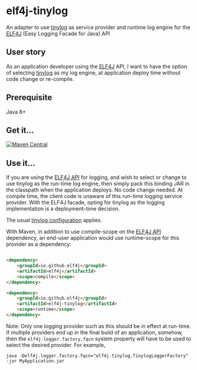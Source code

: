 # elf4j-tinylog

An adapter to use [tinylog](https://tinylog.org/v2/) as service provider and runtime log engine for
the [ELF4J](https://github.com/elf4j/elf4j) (Easy Logging Facade for Java) API

## User story

As an application developer using the [ELF4J](https://github.com/elf4j/elf4j) API, I want to have the option of
selecting [tinylog](https://tinylog.org/v2/) as my log engine, at application deploy time without code change or
re-compile.

## Prerequisite

Java 8+

## Get it...

[![Maven Central](https://img.shields.io/maven-central/v/io.github.elf4j/elf4j-tinylog.svg?label=Maven%20Central)](https://search.maven.org/search?q=g:%22io.github.elf4j%22%20AND%20a:%22elf4j-tinylog%22)

## Use it...

If you are using the [ELF4J API](https://github.com/elf4j/elf4j) for logging, and wish to select or
change to use tinylog as the run-time log engine, then simply pack this binding JAR in the classpath when the
application deploys. No code change needed. At compile time, the client code is unaware of this run-time logging service
provider. With the ELF4J facade, opting for tinylog as the logging implementation is a deployment-time decision.

The usual [tinylog configuration](https://tinylog.org/v2/configuration/) applies.

With Maven, in addition to use compile-scope on the [ELF4J API](https://github.com/elf4j/elf4j) dependency, an end-user
application would use runtime-scope for this provider as a dependency:

```html

<dependency>
    <groupId>io.github.elf4j</groupId>
    <artifactId>elf4j</artifactId>
    <scope>compile</scope>
</dependency>

<dependency>
    <groupId>io.github.elf4j</groupId>
    <artifactId>elf4j-tinylog</artifactId>
    <scope>runtime</scope>
</dependency>
```

Note: Only one logging provider such as this should be in effect at run-time. If multiple providers end up in the final
build of an application, somehow, then the `elf4j.logger.factory.fqcn` system property will have to be used to select
the desired provider. For example,

```
java -Delf4j.logger.factory.fqcn="elf4j.tinylog.TinylogLoggerFactory" -jar MyApplication.jar
```
